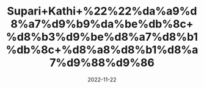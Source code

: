 ---
title: 'Supari+Kathi+%22%22%da%a9%d8%a7%d9%b9%da%be%db%8c+%d8%b3%d9%be%d8%a7%d8%b1%db%8c+%d8%a8%d8%b1%d8%a7%d9%88%d9%86'
date: '2022-11-22' 
metatag: '' 
inventory: '0' 
draft: false 
# meta description 
shortDescripton: 'Betel+Nut+Brown+By+chewing+on+betel+nut%2c+you+can+cure+indigestion.+Betel+nut+offers+a+lot+of+health+benefits+in+constipation+and+diarrhea+problems.'
description: 'Herbs+%d8%ac%da%91%db%8c+%d8%a8%d9%88%d9%b9%db%8c'
longdescription: ''
tags: ''
brand: ''
subCategory: ''
unit: '10 gm-Pk'
sellCount: '0'
featured: True
# product Price
price: '20.0'
# Product Short Description
shortDescription: 'Betel+Nut+Brown+By+chewing+on+betel+nut%2c+you+can+cure+indigestion.+Betel+nut+offers+a+lot+of+health+benefits+in+constipation+and+diarrhea+problems.'
productID: 'C6243ECA-972C-ED11-9968-005056B3A416'
type: 'products'
category: 'Herbs+%d8%ac%da%91%db%8c+%d8%a8%d9%88%d9%b9%db%8c' 
thumnailproduct: 'https://eraconnect.blob.core.windows.net/product-images/aminsaddiquidawakhana/C6243ECA-972C-ED11-9968-005056B3A416.webp' 
images:
  - image: 'https://eraconnect.blob.core.windows.net/product-images/aminsaddiquidawakhana/C6243ECA-972C-ED11-9968-005056B3A416.webp'  
Variants:
---